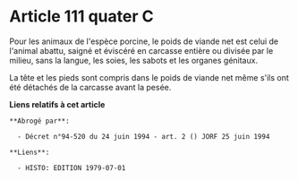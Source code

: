 # Article 111 quater C

Pour les animaux de l'espèce porcine, le poids de viande net est celui de l'animal abattu, saigné et éviscéré en carcasse
entière ou divisée par le milieu, sans la langue, les soies, les sabots et les organes génitaux.

La tête et les pieds sont compris dans le poids de viande net même s'ils ont été détachés de la carcasse avant la pesée.

**Liens relatifs à cet article**

	**Abrogé par**:

	  - Décret n°94-520 du 24 juin 1994 - art. 2 () JORF 25 juin 1994

	**Liens**:

	  - HISTO: EDITION 1979-07-01
